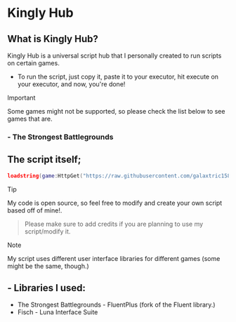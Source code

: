 
# Kingly Hub

## What is Kingly Hub?
Kingly Hub is a universal script hub that I personally created to run scripts on certain games. 

* To run the script, just copy it, paste it to your executor, hit execute on your executor, and now, you're done!
> [!IMPORTANT]
> Some games might not be supported, so please check the list below to see games that are.
>
### - The Strongest Battlegrounds

## The script itself;
```lua
loadstring(game:HttpGet("https://raw.githubusercontent.com/galaxtric158/Kingly-Hub/refs/heads/main/main.lua"))()
```

> [!TIP]
> My code is open source, so feel free to modify and create your own script based off of mine!.

> Please make sure to add credits if you are planning to use my script/modify it.


> [!NOTE]
> My script uses different user interface libraries for different games (some might be the same, though.)
## - Libraries I used:
* The Strongest Battlegrounds - FluentPlus (fork of the Fluent library.)
* Fisch - Luna Interface Suite
